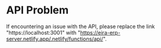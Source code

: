 # API Problem

If encountering an issue with the API, please replace the link "https://localhost:3001" with "https://eira-erp-server.netlify.app/.netlify/functions/api/".
